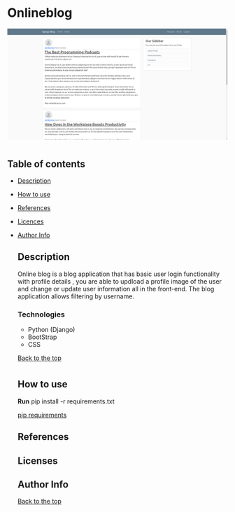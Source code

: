 # Onlineblog

![alt text](OnlineBlog..png)

#
## Table of contents
- [Description](#description)
- [How to use](#how-to-use)
- [References](#references)
- [Licences](#licenses)
- [Author Info](#author-info)

  ## Description
  Online blog is a blog application that has basic user login functionality with profile details , you are able to updload a profile image of the user and change or update user information all in the front-end.
  The blog application allows filtering by username.

  ### Technologies
  + Python (Django)
  + BootStrap
  + CSS
 
  [Back to the top](#onlineblog)
  #

  ## How to use
  **Run** pip install -r  requirements.txt
  
  [pip requirements](/requirements.txt)

  ## References

  ## Licenses

  ## Author Info

  [Back to the top](#onlineblog)
   
